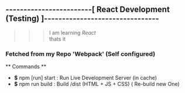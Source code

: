 ## ------------------------[ React Development (Testing) ]--------------------------------

>>> I am learning _React_  
thats it

### Fetched from my Repo 'Webpack' (Self configured)

** Commands **
* **$** npm [run] start  							: Run Live Development Server (in cache)
* **$** npm run 	build 							: Build /dist 	(HTML + JS + CSS) ( Re-build new One)



